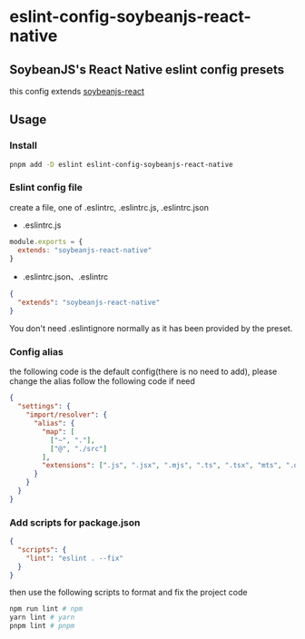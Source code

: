 # eslint-config-soybeanjs-react-native

## SoybeanJS's React Native eslint config presets

this config extends [soybeanjs-react](https://github.com/honghuangdc/eslint-config-soybeanjs/blob/main/packages/react/README.md)

## Usage

### Install

```bash
pnpm add -D eslint eslint-config-soybeanjs-react-native
```

### Eslint config file

create a file, one of .eslintrc, .eslintrc.js, .eslintrc.json

- .eslintrc.js

```js
module.exports = {
  extends: "soybeanjs-react-native"
}
```

- .eslintrc.json、.eslintrc

```json
{
  "extends": "soybeanjs-react-native"
}
```

You don't need .eslintignore normally as it has been provided by the preset.

### Config alias

the following code is the default config(there is no need to add), please change the alias follow the following code if need

```json
{
  "settings": {
    "import/resolver": {
      "alias": {
        "map": [
          ["~", "."],
          ["@", "./src"]
        ],
        "extensions": [".js", ".jsx", ".mjs", ".ts", ".tsx", "mts", ".d.ts"]
      }
    }
  }
}
```

### Add scripts for package.json

```json
{
  "scripts": {
    "lint": "eslint . --fix"
  }
}
```

then use the following scripts to format and fix the project code

```bash
npm run lint # npm
yarn lint # yarn
pnpm lint # pnpm

```
